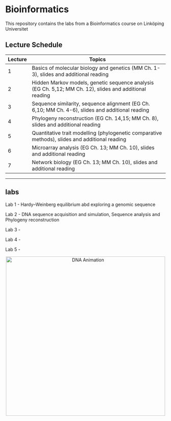 # Bioinformatics
This repository contains the labs from a Bioinformatics course on Linköping Universitet 

## Lecture Schedule

| Lecture | Topics                                                                                             
|---------|-----------------------------------------------------------------------------------------------------
| 1       | Basics of molecular biology and genetics (MM Ch. 1-3), slides and additional reading               
| 2       | Hidden Markov models, genetic sequence analysis (EG Ch. 5,12; MM Ch. 12), slides and additional reading 
| 3       | Sequence similarity, sequence alignment (EG Ch. 6,10; MM Ch. 4-6), slides and additional reading  
| 4       | Phylogeny reconstruction (EG Ch. 14,15; MM Ch. 8), slides and additional reading                   
| 5       | Quantitative trait modelling (phylogenetic comparative methods), slides and additional reading     
| 6       | Microarray analysis (EG Ch. 13; MM Ch. 10), slides and additional reading                        
| 7       | Network biology (EG Ch. 13; MM Ch. 10), slides and additional reading                             

---


## labs 

Lab 1 -  Hardy–Weinberg equilibrium abd exploring a genomic sequence

Lab 2 -  DNA sequence acquisition and simulation, Sequence analysis and Phylogeny reconstruction

Lab 3 - 

Lab 4 - 

Lab 5 - 

<div align="center">
  <img src="https://media1.giphy.com/media/v1.Y2lkPTc5MGI3NjExNm01cnJrdXdjYXMzb3Rsb2UzYnI3eGo0ajRncTkxbTFlaXVkNDJ3YyZlcD12MV9pbnRlcm5hbF9naWZfYnlfaWQmY3Q9Zw/3o7TKLC8zBUd7eEteE/giphy.webp" width="500" height="500" alt="DNA Animation"/> 
</div>
